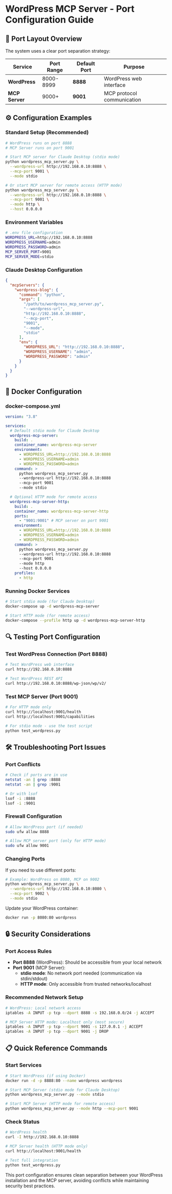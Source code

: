 # WordPress MCP Server - Port Configuration Guide

## 🚪 Port Layout Overview

The system uses a clear port separation strategy:

| Service        | Port Range | Default Port | Purpose                    |
| -------------- | ---------- | ------------ | -------------------------- |
| **WordPress**  | 8000-8999  | **8888**     | WordPress web interface    |
| **MCP Server** | 9000+      | **9001**     | MCP protocol communication |

## ⚙️ Configuration Examples

### Standard Setup (Recommended)

```bash
# WordPress runs on port 8888
# MCP Server runs on port 9001

# Start MCP server for Claude Desktop (stdio mode)
python wordpress_mcp_server.py \
  --wordpress-url http://192.168.0.10:8888 \
  --mcp-port 9001 \
  --mode stdio

# Or start MCP server for remote access (HTTP mode)
python wordpress_mcp_server.py \
  --wordpress-url http://192.168.0.10:8888 \
  --mcp-port 9001 \
  --mode http \
  --host 0.0.0.0
```

### Environment Variables

```bash
# .env file configuration
WORDPRESS_URL=http://192.168.0.10:8888
WORDPRESS_USERNAME=admin
WORDPRESS_PASSWORD=admin
MCP_SERVER_PORT=9001
MCP_SERVER_MODE=stdio
```

### Claude Desktop Configuration

```json
{
  "mcpServers": {
    "wordpress-blog": {
      "command": "python",
      "args": [
        "/path/to/wordpress_mcp_server.py",
        "--wordpress-url",
        "http://192.168.0.10:8888",
        "--mcp-port",
        "9001",
        "--mode",
        "stdio"
      ],
      "env": {
        "WORDPRESS_URL": "http://192.168.0.10:8888",
        "WORDPRESS_USERNAME": "admin",
        "WORDPRESS_PASSWORD": "admin"
      }
    }
  }
}
```

## 🐳 Docker Configuration

### docker-compose.yml

```yaml
version: "3.8"

services:
  # Default stdio mode for Claude Desktop
  wordpress-mcp-server:
    build: .
    container_name: wordpress-mcp-server
    environment:
      - WORDPRESS_URL=http://192.168.0.10:8888
      - WORDPRESS_USERNAME=admin
      - WORDPRESS_PASSWORD=admin
    command: >
      python wordpress_mcp_server.py 
      --wordpress-url http://192.168.0.10:8888
      --mcp-port 9001
      --mode stdio

  # Optional HTTP mode for remote access
  wordpress-mcp-server-http:
    build: .
    container_name: wordpress-mcp-server-http
    ports:
      - "9001:9001" # MCP server on port 9001
    environment:
      - WORDPRESS_URL=http://192.168.0.10:8888
      - WORDPRESS_USERNAME=admin
      - WORDPRESS_PASSWORD=admin
    command: >
      python wordpress_mcp_server.py 
      --wordpress-url http://192.168.0.10:8888
      --mcp-port 9001
      --mode http
      --host 0.0.0.0
    profiles:
      - http
```

### Running Docker Services

```bash
# Start stdio mode (for Claude Desktop)
docker-compose up -d wordpress-mcp-server

# Start HTTP mode (for remote access)
docker-compose --profile http up -d wordpress-mcp-server-http
```

## 🔍 Testing Port Configuration

### Test WordPress Connection (Port 8888)

```bash
# Test WordPress web interface
curl http://192.168.0.10:8888

# Test WordPress REST API
curl http://192.168.0.10:8888/wp-json/wp/v2/
```

### Test MCP Server (Port 9001)

```bash
# For HTTP mode only
curl http://localhost:9001/health
curl http://localhost:9001/capabilities

# For stdio mode - use the test script
python test_wordpress.py
```

## 🛠️ Troubleshooting Port Issues

### Port Conflicts

```bash
# Check if ports are in use
netstat -an | grep :8888
netstat -an | grep :9001

# Or with lsof
lsof -i :8888
lsof -i :9001
```

### Firewall Configuration

```bash
# Allow WordPress port (if needed)
sudo ufw allow 8888

# Allow MCP server port (only for HTTP mode)
sudo ufw allow 9001
```

### Changing Ports

If you need to use different ports:

```bash
# Example: WordPress on 8080, MCP on 9002
python wordpress_mcp_server.py \
  --wordpress-url http://192.168.0.10:8080 \
  --mcp-port 9002 \
  --mode stdio
```

Update your WordPress container:

```bash
docker run -p 8080:80 wordpress
```

## 🔒 Security Considerations

### Port Access Rules

- **Port 8888** (WordPress): Should be accessible from your local network
- **Port 9001** (MCP Server):
  - **stdio mode**: No network port needed (communication via stdin/stdout)
  - **HTTP mode**: Only accessible from trusted networks/localhost

### Recommended Network Setup

```bash
# WordPress: Local network access
iptables -A INPUT -p tcp --dport 8888 -s 192.168.0.0/24 -j ACCEPT

# MCP Server HTTP mode: Localhost only (most secure)
iptables -A INPUT -p tcp --dport 9001 -s 127.0.0.1 -j ACCEPT
iptables -A INPUT -p tcp --dport 9001 -j DROP
```

## 📋 Quick Reference Commands

### Start Services

```bash
# Start WordPress (if using Docker)
docker run -d -p 8888:80 --name wordpress wordpress

# Start MCP Server (stdio mode for Claude Desktop)
python wordpress_mcp_server.py --mode stdio

# Start MCP Server (HTTP mode for remote access)
python wordpress_mcp_server.py --mode http --mcp-port 9001
```

### Check Status

```bash
# WordPress health
curl -I http://192.168.0.10:8888

# MCP Server health (HTTP mode only)
curl http://localhost:9001/health

# Test full integration
python test_wordpress.py
```

This port configuration ensures clean separation between your WordPress installation and the MCP server, avoiding conflicts while maintaining security best practices.
